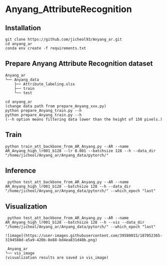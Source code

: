 # Anyang_AttributeRecognition

__Installation__
---
```
git clone https://github.com/jicheol93/Anyang_ar.git
cd anyang_ar
conda env create -f requirements.txt
```

__Prepare Anyang Attribute Recognition dataset__
---
```
Anyang_ar
└── Anyang_data
    ├── Attribute_labeling.xlsx
    ├── train
    └── test

cd anyang_ar
(change data path from prepare_Anyang_xxx.py)
python prepare_Anyang_train.py --h
python prepare_Anyang_train.py --h
(--h option means filtering data lower than the height of 150 pixels.)
```
__Train__
---
```
python train_att_backbone_from_AR_Anyang.py --AR --name AR_Anyang_high_lr001_b128 --lr 0.001 --batchsize 128 --h --data_dir "/home/jicheol/Anyang_ar/Anyang_data/pytorch/"
```

__Inference__
---
```
 python test_att_backbone_from_AR_Anyang.py --AR --name AR_Anyang_high_lr001_b128 --batchsize 128 --h --data_dir "/home/jicheol/Anyang_ar/Anyang_data/pytorch/" --which_epoch "last"
```
__Visualization__
---
```
 python test_att_backbone_from_AR_Anyang.py --AR --name AR_Anyang_high_lr001_b128 --batchsize 128 --h --vis --data_dir "/home/jicheol/Anyang_ar/Anyang_data/pytorch/" --which_epoch "last"
 
![image](https://user-images.githubusercontent.com/39580015/187052365-3194588d-a5a9-420b-8e88-bd4ea831d48b.png)

 Anyang_ar
└── vis_image
(visualization results are saved in vis_image)
```
